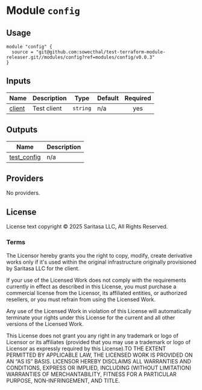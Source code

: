 <!-- BEGIN_TF_DOCS -->
# Module `config`

## Usage

```hcl
module "config" {
  source = "git@github.com:sowecthal/test-terraform-module-releaser.git//modules/config?ref=modules/config/v0.0.3"
}
```

## Inputs

| Name | Description | Type | Default | Required |
|------|-------------|------|---------|:--------:|
| <a name="input_client"></a> [client](#input\_client) | Test client | `string` | n/a | yes |

## Outputs

| Name | Description |
|------|-------------|
| <a name="output_test_config"></a> [test\_config](#output\_test\_config) | n/a |

## Providers

No providers.

## License

License text copyright © 2025 Saritasa LLC, All Rights Reserved.

### Terms

The Licensor hereby grants you the right to copy, modify, create derivative works only if it's used within the original infrastructure originally provisioned by Saritasa LLC for the client.

If your use of the Licensed Work does not comply with the requirements currently in effect as described in this License, you must purchase a commercial license from the Licensor, its affiliated entities, or authorized resellers, or you must refrain from using the Licensed Work.

Any use of the Licensed Work in violation of this License will automatically terminate your rights under this License for the current and all other versions of the Licensed Work.

This License does not grant you any right in any trademark or logo of Licensor or its affiliates (provided that you may use a trademark or logo of Licensor as expressly required by this License).TO THE EXTENT PERMITTED BY APPLICABLE LAW, THE LICENSED WORK IS PROVIDED ON AN “AS IS” BASIS. LICENSOR HEREBY DISCLAIMS ALL WARRANTIES AND CONDITIONS, EXPRESS OR IMPLIED, INCLUDING (WITHOUT LIMITATION) WARRANTIES OF MERCHANTABILITY, FITNESS FOR A PARTICULAR PURPOSE, NON-INFRINGEMENT, AND TITLE.

<!-- END_TF_DOCS -->
